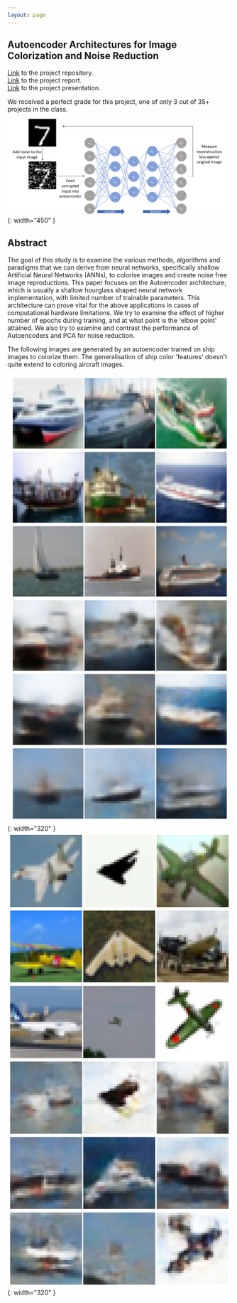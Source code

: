 ```yaml
---
layout: page
---
```

<h2><b>Autoencoder Architectures for Image Colorization and Noise Reduction</b></h2>

[Link](https://github.com/patel-shivam/Autoencoders) to the project repository.   
[Link](files/DS303_report.pdf) to the project report.   
[Link](files/DS303_presentation.pdf) to the project presentation. 

We received a perfect grade for this project, one of only 3 out of 35+ projects in the class.   
![Autoencoders](/images/ds303_images/autoencoder_pic.png){: width="450" }

 **Abstract**
-------------------------------------------------------------------

The goal of this study is to examine the various
methods, algorithms and paradigms that we can derive
from neural networks, specifically shallow Artificial Neural
Networks (ANNs), to colorise images and create noise free
image reproductions. This paper focuses on the Autoencoder
architecture, which is usually a shallow hourglass shaped neural
network implementation, with limited number of trainable
parameters. This architecture can prove vital for the above
applications in cases of computational hardware limitations. We
try to examine the effect of higher number of epochs during
training, and at what point is the 'elbow point' attained. We also
try to examine and contrast the performance of Autoencoders
and PCA for noise reduction.  

The following images are generated by an autoencoder trained on ship images to colorize them. The generalisation of ship color 'features' doesn't quite extend to coloring aircraft images.

![Autoencoders](/images/ds303_images/autoencoder_ships.png){: width="320" }
![Autoencoders](/images/ds303_images/autoencoder_planes.png){: width="320" }
